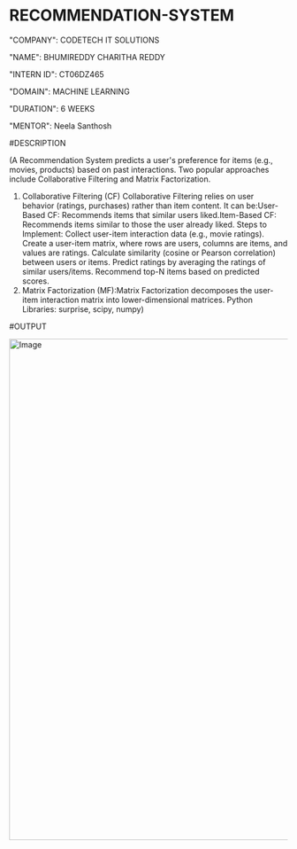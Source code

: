 # RECOMMENDATION-SYSTEM

"COMPANY": CODETECH IT SOLUTIONS

"NAME": BHUMIREDDY CHARITHA REDDY

"INTERN ID": CT06DZ465

"DOMAIN": MACHINE LEARNING

"DURATION": 6 WEEKS

"MENTOR": Neela Santhosh

#DESCRIPTION

(A Recommendation System predicts a user's preference for items (e.g., movies, products) based on past interactions. Two popular approaches include Collaborative Filtering and Matrix Factorization.
1. Collaborative Filtering (CF)
Collaborative Filtering relies on user behavior (ratings, purchases) rather than item content. It can be:User-Based CF: Recommends items that similar users liked.Item-Based CF: Recommends items similar to those the user already liked.
Steps to Implement:
Collect user-item interaction data (e.g., movie ratings).
Create a user-item matrix, where rows are users, columns are items, and values are ratings.
Calculate similarity (cosine or Pearson correlation) between users or items.
Predict ratings by averaging the ratings of similar users/items.
Recommend top-N items based on predicted scores.
2. Matrix Factorization (MF):Matrix Factorization decomposes the user-item interaction matrix into lower-dimensional matrices.
Python Libraries: surprise, scipy, numpy)

#OUTPUT

<img width="1100" height="905" alt="Image" src="https://github.com/user-attachments/assets/372954df-32e3-488b-83c7-8429a092e6b9" />

